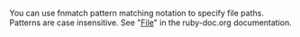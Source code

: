 You can use fnmatch pattern matching notation to specify file paths. Patterns are case insensitive. See "[File](https://ruby-doc.org/core-2.5.1/File.html#method-c-fnmatch)" in the ruby-doc.org documentation.
